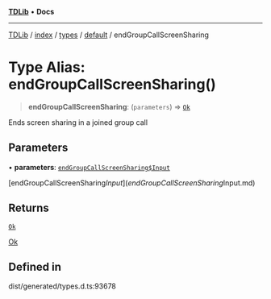 [**TDLib**](../../../../../../README.md) • **Docs**

***

[TDLib](../../../../../../modules.md) / [index](../../../../../README.md) / [types](../../../README.md) / [default](../README.md) / endGroupCallScreenSharing

# Type Alias: endGroupCallScreenSharing()

> **endGroupCallScreenSharing**: (`parameters`) => [`Ok`](Ok-1.md)

Ends screen sharing in a joined group call

## Parameters

• **parameters**: [`endGroupCallScreenSharing$Input`](endGroupCallScreenSharing$Input.md)

[endGroupCallScreenSharing$Input](endGroupCallScreenSharing$Input.md)

## Returns

[`Ok`](Ok-1.md)

[Ok](Ok-1.md)

## Defined in

dist/generated/types.d.ts:93678
